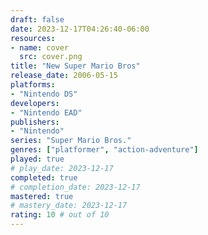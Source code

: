 ```yaml
---
draft: false
date: 2023-12-17T04:26:40-06:00
resources:
- name: cover
  src: cover.png
title: "New Super Mario Bros"
release_date: 2006-05-15
platforms:
- "Nintendo DS"
developers: 
- "Nintendo EAD"
publishers:
- "Nintendo"
series: "Super Mario Bros."
genres: ["platformer", "action-adventure"]
played: true
# play_date: 2023-12-17
completed: true
# completion_date: 2023-12-17
mastered: true
# mastery_date: 2023-12-17
rating: 10 # out of 10
---
```


